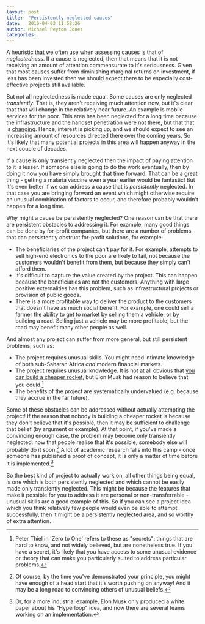 ```yaml
---
layout: post
title:  "Persistently neglected causes"
date:   2016-04-03 11:58:26
author: Michael Peyton Jones
categories:
---
```


A heuristic that we often use when assessing causes is that of *neglectedness*.
If a cause is neglected, then that means that it is not receiving an amount of
attention commensurate to it's seriousness. Given that most causes suffer from
diminishing marginal returns on investment, if less has been invested then we
should expect there to be especially cost-effective projects still available.

But not all neglectedness is made equal. Some causes are only neglected
*transiently*. That is, they aren't receiving
much attention now, but it's clear that that will change in the relatively near
future. An example is mobile services for the poor. This area has been
neglected for a long time because the infrastructure and the handset penetration
were not there, but that that is [changing]( http://guardian.ng/technology/africas-mobile-phone-penetration-now-67/). 
Hence, interest is picking up, and
we should expect to see an increasing amount of resources directed there over
the coming years. So it's likely that many potential projects in this
area will happen anyway in the next couple of decades.

If a cause is only transiently neglected then the impact of paying attention to
it is lesser. If someone else is going to do the work eventually,
then by doing it now you have simply brought that time forward.
That can be a great thing - getting a malaria vaccine even a year earlier would
be fantastic! But it's even better if we can address a cause that is
*persistently* neglected. In that case you are bringing forward an event which
might otherwise require an unusual combination of factors to occur, and
therefore probably wouldn't happen for a long time.

Why might a cause be persistently neglected? One reason can be that there are persistent
obstacles to addressing it. For example, many good things can be done by for-profit companies,
but there are a number of problems that can persistently obstruct for-profit
solutions, for example:

- The beneficiaries of the project can't pay for it. For example, attempts to
  sell high-end electronics to the poor are likely to fail, not because
  the customers wouldn't benefit from them, but because they simply can't afford them.
- It's difficult to capture the value created by the project. This can happen
  because the beneficiaries are not the customers. Anything with large positive externalities has this
  problem, such as infrastructural projects or provision of public goods.
- There is a more profitable way to deliver the product to the customers that
  doesn't have as much social benefit. For example, one could sell a farmer the
  ability to get to market by selling them a vehicle, or by building
  a road. Selling just a vehicle may be more profitable, but the road may
  benefit many other people as well.

And almost any project can suffer from more general, but still persistent
problems, such as:

- The project requires unusual skills. You might need intimate knowledge of both
  sub-Saharan Africa *and* modern financial markets.
- The project requires unusual knowledge. It is not at all obvious that
  [you can build a cheaper rocket](www.spacex.com/about/capabilities), but Elon
  Musk had reason to believe that you could.[^secrets]
- The benefits of the project are systematically undervalued (e.g. because they
  accrue in the far future).
  
[^secrets]: Peter Thiel in 'Zero to One' refers to these as "secrets": things
    that are hard to know, and not widely believed, but are nonetheless true.
    If you have a secret, it's likely that you have access to some unusual
    evidence or theory that can make you particularly suited to address
    particular problems.

Some of these obstacles can be addressed without actually attempting the
project! If the reason that nobody is building a cheaper rocket is because they
don't believe that it's possible, then it may be sufficient to challenge that
belief (by argument or example). At that point, if you've made a convincing
enough case, the problem may become only transiently neglected: now that people
realise that it's possible, somebody else will probably do it soon.[^investment]
A lot of academic research falls into this camp - once someone has published a
proof of concept, it is only a matter of time before it is implemented.[^hyperloop]

[^investment]: Of course, by the time you've demonstrated your principle, you
    might have enough of a head start that it's worth pushing on anyway! And it
    may be a long road to convincing others of unusual beliefs.
    
[^hyperloop]: Or, for a more industrial example, Elon Musk only produced a
    white paper about his "Hyperloop" idea, and now there are several teams
    working on an implementation.
    
So the best kind of project to actually work on, all other things being equal, is one which is both
persistently neglected and which cannot be easily made only transiently
neglected. This might be because the features that make it possible for you to
address it are personal or non-transferrable - unusual skills are a
good example of this. So if you can see a project idea which you think
relatively few people would even be able to attempt successfully, then it might
be a persistently neglected area, and so worthy of extra attention.
